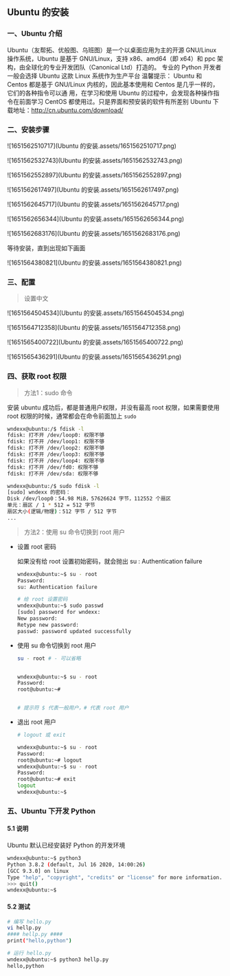 ## Ubuntu 的安装

### 一、Ubuntu 介绍

Ubuntu（友帮拓、优般图、乌班图）是一个以桌面应用为主的开源 GNU/Linux 操作系统，Ubuntu 是基于 GNU/Linux，支持 x86、amd64（即 x64）和 ppc 架构，由全球化的专业开发团队（Canonical Ltd）打造的。
专业的 Python 开发者一般会选择 Ubuntu 这款 Linux 系统作为生产平台
温馨提示：
Ubuntu 和 Centos 都是基于 GNU/Linux 内核的，因此基本使用和 Centos 是几乎一样的，它们的各种指令可以通
用，在学习和使用 Ubuntu 的过程中，会发现各种操作指令在前面学习 CentOS 都使用过。只是界面和预安装的软件有所差别
Ubuntu 下载地址：http://cn.ubuntu.com/download/





### 二、安装步骤

![1651562510717](Ubuntu 的安装.assets/1651562510717.png)

![1651562532743](Ubuntu 的安装.assets/1651562532743.png)



![1651562552897](Ubuntu 的安装.assets/1651562552897.png)

![1651562617497](Ubuntu 的安装.assets/1651562617497.png)



![1651562645717](Ubuntu 的安装.assets/1651562645717.png)





![1651562656344](Ubuntu 的安装.assets/1651562656344.png)



![1651562683176](Ubuntu 的安装.assets/1651562683176.png)



等待安装，直到出现如下画面

![1651564380821](Ubuntu 的安装.assets/1651564380821.png)







### 三、配置

> 设置中文

![1651564504534](Ubuntu 的安装.assets/1651564504534.png)



![1651564712358](Ubuntu 的安装.assets/1651564712358.png)





![1651565400722](Ubuntu 的安装.assets/1651565400722.png)



![1651565436291](Ubuntu 的安装.assets/1651565436291.png)





### 四、获取 root 权限

> 方法1：sudo 命令

安装 ubuntu 成功后，都是普通用户权限，并没有最高 root 权限，如果需要使用 root 权限的时候，通常都会在命令前面加上 `sudo` 

```bash
wndexx@ubuntu:/$ fdisk -l
fdisk: 打不开 /dev/loop0: 权限不够
fdisk: 打不开 /dev/loop1: 权限不够
fdisk: 打不开 /dev/loop2: 权限不够
fdisk: 打不开 /dev/loop3: 权限不够
fdisk: 打不开 /dev/loop4: 权限不够
fdisk: 打不开 /dev/fd0: 权限不够
fdisk: 打不开 /dev/sda: 权限不够

wndexx@ubuntu:/$ sudo fdisk -l
[sudo] wndexx 的密码： 
Disk /dev/loop0：54.98 MiB，57626624 字节，112552 个扇区
单元：扇区 / 1 * 512 = 512 字节
扇区大小(逻辑/物理)：512 字节 / 512 字节
...

```



> 方法2：使用 su 命令切换到 root 用户

- 设置 root 密码

  如果没有给 root 设置初始密码，就会抛出 su : Authentication failure

  ```bash
  wndexx@ubuntu:~$ su - root
  Password: 
  su: Authentication failure
  ```

  ```bash
  # 给 root 设置密码
  wndexx@ubuntu:~$ sudo passwd
  [sudo] password for wndexx: 
  New password: 
  Retype new password: 
  passwd: password updated successfully
  ```

  

- 使用 su 命令切换到 root 用户

  ```bash
  su - root # - 可以省略
  
  
  wndexx@ubuntu:~$ su - root
  Password: 
  root@ubuntu:~# 
  
  
  # 提示符 $ 代表一般用户，# 代表 root 用户 
  ```

  

- 退出 root 用户

  ```bash
  # logout 或 exit
  
  wndexx@ubuntu:~$ su - root
  Password: 
  root@ubuntu:~# logout
  wndexx@ubuntu:~$ su - root
  Password: 
  root@ubuntu:~# exit
  logout
  wndexx@ubuntu:~$ 
  ```

  

### 五、Ubuntu 下开发 Python

#### 5.1 说明

 Ubuntu 默认已经安装好 Python 的开发环境

```bash
wndexx@ubuntu:~$ python3
Python 3.8.2 (default, Jul 16 2020, 14:00:26) 
[GCC 9.3.0] on linux
Type "help", "copyright", "credits" or "license" for more information.
>>> quit()
wndexx@ubuntu:~$ 
```



#### 5.2 测试

```bash
# 编写 hello.py 
vi hellp.py
#### hellp.py ####
print("hello,python")

# 运行 hello.py 
wndexx@ubuntu:~$ python3 hellp.py 
hello,python
```















